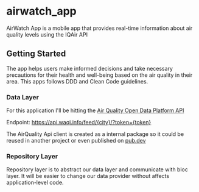 # airwatch_app

AirWatch App is a mobile app that provides real-time information about air quality levels using the IQAir API

## Getting Started

The app helps users make informed decisions and take necessary precautions for their health and well-being based on the air quality in their area.
This apps follows DDD and Clean Code guidelines.


### Data Layer
For this application I'll be hitting the [Air Quality Open Data Platform API](https://www.iqair.com) 

Endpoint: https://api.waqi.info/feed/{city}/?token={token}

The AirQuality Api client is created as a internal package so it could be reused in another project or even published on [pub.dev](https://pub.dev/)


### Repository Layer
Repository layer is to abstract our data layer and communicate with bloc layer. It will be easier to change our data provider without affects application-level code.



